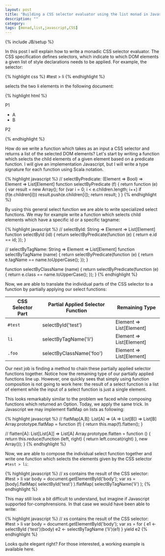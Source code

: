 ```yaml
---
layout: post
title: "Building a CSS selector evaluator using the list monad in Javascript"
description: ""
category: 
tags: [monad,list,javascript,CSS]
---
```

{% include JB/setup %}


In this post I will explain how to write a monadic CSS selector evaluator. The CSS specification defines selectors, which indicate to which DOM elements a given list of style declarations needs to be applied. For example, the selector:

{% highlight css %}
    #test > li
{% endhighlight %}

selects the two li elements in the following document:

{% highlight html %}
<body id="body">
  <p>P1</p>
  <ul id="test">
    <li>A</li>
    <li>B</li>
   </ul>
   <p>P2</p>
</body>
{% endhighlight %}

How do we write a function which takes as an input a CSS selector and returns a list of the selected DOM elements? Let's start by writing a function which selects the child elements of a given element based on a predicate function. I will give an implementation Javascript, but I will write a type signature for each function using Scala notation. 

{% highlight javascript %}
// selectByPredicate: (Element => Bool) => Element => List[Element]
function selectByPredicate (f) {
  return function (e) {
    var result = new Array();
    for (var i = 0; i < e.children.length; i++)
      if (f(e.children[i])) result.push(e.children[i]);
    return result;
  }
}
{% endhighlight %}

By using this general select function we are able to write specialized select functions. We may for example write a function which selects child elements which have a specific id or a specific tagname:

{% highlight javascript %}
// selectById: String => Element => List[Element]
function selectById (id) {
  return selectByPredicate(function (e) { 
    return e.id == id; 
  });
}

// selectByTagName: String => Element => List[Element]
function selectByTagName (name) {
  return selectByPredicate(function (e) { 
    return e.tagName == name.toUpperCase(); 
  });
} 

function selectByClassName (name) {
  return selectByPredicate(function (e) { 
    return e.class == name.toUpperCase(); 
  });
}
{% endhighlight %}

Now, we are able to translate the individual parts of the CSS selector to 
a function by partially applying our select functions:

CSS Selector Part | Partial Applied Selector Function | Remaining Type
--- | --- | ---
`#test` | selectById('test')       | Element => List[Element]
`li`    | selectByTagName('li')    | Element => List[Element]
`.foo`  | selectByClassName('foo') | Element => List[Element]

Our next job is finding a method to chain these partially applied selector functions together. Notice how the remaining type of our partially applied functions line up. However, one quickly sees that simply using function composition is not going to work here: the result of a select function is a list of element while the input of a select function is just a single element. 

This looks remarkabily similar to the problem we faced while composing functions which returned an Option. Today, we apply the same trick. In Javascript we may implement flatMap on lists as following:

{% highlight javascript %}
// flatMap[A,B]: List[A] => (A => List[B]) => List[B]
Array.prototype.flatMap = function (f) {
  return this.map(f).flatten(); 
}

// flatten[A]: List[List[A]] => List[A]
Array.prototype.flatten = function () {
  return this.reduce(function (left, right) {
    return left.concat(right)
  }, new Array());
}
{% endhighlight %}

Now, we are able to compose the individual select function together and write one function which selects the elements given by the CSS selector `#test > li`:

{% highlight javascript %}
// xs contains the result of the CSS selector: #test > li
var body = document.getElementById('body');
var xs = [body].flatMap(
           selectById('test')
         ).flatMap(
           selectByTagName('li')
         );
{% endhighlight %}

This may still look a bit difficult to understand, but imagine if Javascript supported for-comphrensions. In that case we would have been able to write:

{% highlight javascript %}
// xs contains the result of the CSS selector: #test > li
var body = document.getElementById('body');
var xs = for {
  e1 <- selectById ('test')(body)
  e2 <- selectByTagName ('li')(e1)
} yield e2
{% endhighlight %}

Looks quite elegant right? For those interested, a working example is available here.